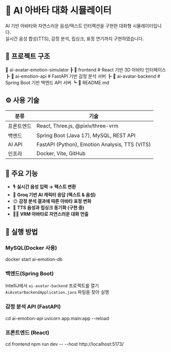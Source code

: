 # 🤖 AI 아바타 대화 시뮬레이터

AI 기반 아바타와 자연스러운 음성/텍스트 인터랙션을 구현한 대화형 시뮬레이터입니다.  
실시간 음성 합성(TTS), 감정 분석, 립싱크, 표정 연기까지 구현하였습니다.

## 🧩 프로젝트 구조
📁 ai-avatar-emotion-simulator
┣ 📁 frontend # React 기반 3D 아바타 인터페이스
┣ 📁 ai-emotion-api # FastAPI 기반 감정 분석 서버
┣ 📁 ai-avatar-backend # Spring Boot 기반 백엔드 API 서버
┗ 📄 README.md

## ⚙️ 사용 기술

| 분류 | 기술 |
|------|------|
| 프론트엔드 | React, Three.js, @pixiv/three-vrm |
| 백엔드 | Spring Boot (Java 17), MySQL, REST API |
| AI API | FastAPI (Python), Emotion Analysis, TTS (VITS) |
| 인프라 | Docker, Vite, GitHub |

## 🧠 주요 기능

- 🎙️ **실시간 음성 입력 → 텍스트 변환**
- 💬 **Groq 기반 AI 캐릭터 응답 (텍스트 & 음성)**
- 😊 **감정 분석 결과에 따른 아바타 표정 변화**
- 👄 **TTS 음성과 립싱크 동기화 (구현 중)**
- 🧑‍🎤 **VRM 아바타로 자연스러운 대화 연출**

## 🚀 실행 방법

### MySQL(Docker 사용)
docker start ai-emotion-db

### 백엔드(Spring Boot)
IntelliJ에서 `ai-avatar-backend` 프로젝트를 열기
`AiAvatarBackendApplication.java` 파일을 찾아 실행

### 감정 분석 API (FastAPI)
cd ai-emotion-api
uvicorn app.main:app --reload

### 프론트엔드 (React)
cd frontend
npm run dev -- --host http://localhost:5173/
